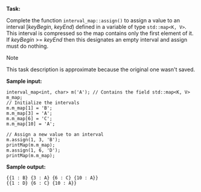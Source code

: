 **Task:**

Complete the function `interval_map::assign()` to assign a value to an interval [_keyBegin_, _keyEnd_) defined in a variable of type `std::map<K, V>`.
This interval is compressed so the map contains only the first element of it. If _keyBegin_ >= _keyEnd_ then this designates an empty interval and assign must do nothing.

> [!NOTE]
> This task description is approximate because the original one wasn't saved.

**Sample input:**
```
interval_map<int, char> m('A'); // Contains the field std::map<K, V> m_map;
// Initialize the intervals
m.m_map[1] = 'B';
m.m_map[3] = 'A';
m.m_map[6] = 'C';
m.m_map[10] = 'A';

// Assign a new value to an interval
m.assign(1, 3, 'B');
printMap(m.m_map);
m.assign(1, 6, 'D');
printMap(m.m_map);
```

**Sample output:**
```
{{1 : B} {3 : A} {6 : C} {10 : A}}
{{1 : D} {6 : C} {10 : A}}
```

